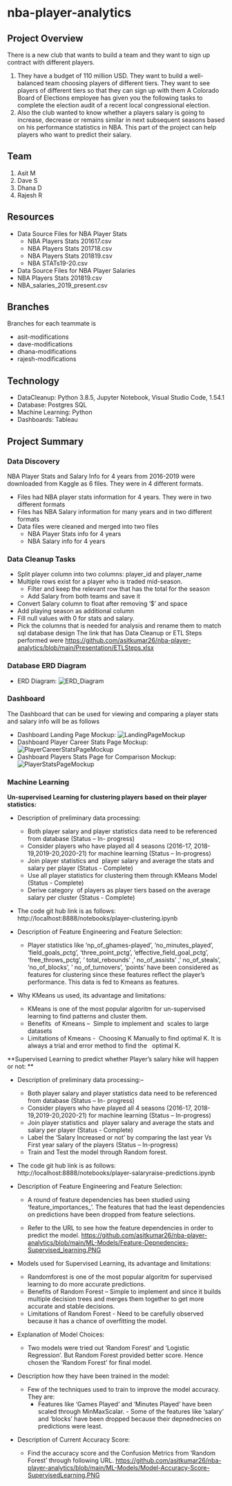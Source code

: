 # nba-player-analytics

## Project Overview
There is a new club that wants to build a team and they want to sign up contract with different players.
1. They have a budget of 110 million USD. They want to build a well-balanced team choosing players of different tiers. They want to see players of different tiers so that they can sign up with them
A Colorado Board of Elections employee has given you the following tasks to complete the election audit of a recent local congressional election. 
2. Also the club wanted to know whether a players salary is going to increase, decrease or remains similar in next subsequent seasons based on his performance statistics in NBA. This part of the project can help players who want to predict their salary. 

## Team
1. Asit M
2. Dave S
3. Dhana D
4. Rajesh R

## Resources 
- Data Source Files for NBA Player Stats
  - NBA Players Stats 201617.csv
  - NBA Players Stats 201718.csv
  - NBA Players Stats 201819.csv
  - NBA STATs19-20.csv
- Data Source Files for NBA Player Salaries
 - NBA Players Stats 201819.csv
 - NBA_salaries_2019_present.csv

## Branches
Branches for each teammate is 
- asit-modifications
- dave-modifications
- dhana-modifications
- rajesh-modifications

## Technology
- DataCleanup: Python 3.8.5, Jupyter Notebook, Visual Studio Code, 1.54.1
- Database: Postgres SQL
- Machine Learning: Python
- Dashboards: Tableau

## Project Summary
### Data Discovery
NBA Player Stats and Salary Info for 4 years from 2016-2019 were downloaded from Kaggle as 6 files. They were in 4 different formats. 
- Files had NBA player stats information for 4 years. They were in two different formats
- Files has NBA Salary information for many years and in two different formats
- Data files were cleaned and merged into two files 
 	- NBA Player Stats info for 4 years
	- NBA Salary info for 4 years
### Data Cleanup Tasks
- Split player column into two columns: player_id and player_name 
- Multiple rows exist for a player who is traded mid-season. 
    - Filter and keep the relevant row that has the total for the season
    - Add Salary from both teams and save it
- Convert Salary column to float after removing ‘$’ and space
- Add playing season as additional column
- Fill null values with 0 for stats and salary. 
- Pick the columns that is needed for analysis and rename them to match sql database design
The link that has Data Cleanup or ETL Steps performed were https://github.com/asitkumar26/nba-player-analytics/blob/main/Presentation/ETLSteps.xlsx

### Database ERD Diagram
- ERD Diagram: ![ERD_Diagram](DB-design/ERD_NBA_Analytics.png)

### Dashboard
The Dashboard that can be used for viewing and comparing a player stats and salary info will be as follows 
- Dashboard Landing Page Mockup: ![LandingPageMockup](Analysis/Dashboards/DashboardLandingPageMockup.png)
- Dashboard Player Career Stats Page Mockup: ![PlayerCareerStatsPageMockup](Analysis/Dashboards/PlayerCareerStatsMockup.png)
- Dashboard Players Stats Page for Comparison Mockup: ![PlayerStatsPageMockup](Analysis/Dashboards/PlayerStatsMockup.png)

### Machine Learning
**Un-supervised Learning for clustering players based on their player statistics:**
- Description of preliminary data processing:
	- Both player salary and player statistics data need to be referenced from database (Status – In- progress)
	- Consider players who have played all 4 seasons (2016-17, 2018-19,2019-20,2020-21) for machine learning (Status – In-progress)
	- Join player statistics and  player salary and average the stats and salary per player (Status - Complete)
	- Use all player statistics for clustering them through KMeans Model (Status - Complete)
	- Derive category  of players as player tiers based on the average salary per cluster (Status - Complete)
	
- The code git hub link is as follows:
  http://localhost:8888/notebooks/player-clustering.ipynb
  
 -  Description of Feature Engineering and Feature Selection:
 	-   Player statistics like ‘np_of_ghames-played’, ‘no_minutes_played’, ‘field_goals_pctg’, ‘three_point_pctg’, ’effective_field_goal_pctg’,  ‘free_throws_pctg’, ‘ total_rebounds’ ,’ no_of_assists’ ,’ no_of_steals’, ‘no_of_blocks’, ’ no_of_turnovers’, ‘points’ have been considered as features for clustering since these features reflect the player’s performance. This data is fed to Kmeans as features. 

- Why KMeans us used, its advantage and limitations:
	- KMeans is one of the most popular algoritm for un-supervised learning to find patterns and cluster them. 
	- Benefits  of Kmeans –  Simple to implement and  scales to large datasets
	- Limitations of Kmeans -  Choosing K Manually to find optimal K. It is always a trial and error method to find the   optimal K. 


**Supervised Learning to predict whether Player’s salary hike will happen or not: **
- Description of preliminary data processing:– 
	- Both player salary and player statistics data need to be referenced from database (Status – In- progress)
	- Consider players who have played all 4 seasons (2016-17, 2018-19,2019-20,2020-21) for machine learning (Status – In-progress)
	- Join player statistics and  player salary and average the stats and salary per player (Status - Complete)
	- Label the ‘Salary Increased or not’ by comparing the last year Vs First year salary of the players (Status – In-progress)
	- Train and Test the model through Random forest. 
	
- The code git hub link is as follows:  http://localhost:8888/notebooks/player-salaryraise-predictions.ipynb

- Description of Feature Engineering and Feature Selection:
	- A round of feature dependencies has been studied using ‘feature_importances_’. The features that had the least dependencies on predictions have been dropped from feature selections. 

	- Refer to the URL to see how the feature dependencies in order to predict the model. https://github.com/asitkumar26/nba-player-analytics/blob/main/ML-Models/Feature-Depnedencies-Supervised_learning.PNG

- Models used for Supervised Learning, its advantage and limitations:
	- Randomforest  is one of the most popular algoritm for supervised learning to do more accurate predictions.
 	- Benefits  of Random Forest –  Simple to implement and since it builds multiple decision trees and merges them together to get more accurate and stable decisions.
	- Limitations of Random Forest -  Need to be carefully observed because it has a chance of overfitting the model.

- Explanation of Model Choices:
	- Two models were tried out ‘Random Forest’ and ‘Logistic Regression’. But Random Forest provided better score. Hence chosen the ‘Random Forest’ for final model.   

- Description how they have been trained in the model:
	- Few of the techniques used to train to improve the model accuracy. They are:
		- Features like ‘Games Played’ and ‘Minutes Played’ have been scaled through MinMaxScalar.
                - Some of the features like ‘salary’ and ‘blocks’  have been dropped because their depnednecies on predictions 	were least.

- Description of Current Accuracy Score:    
	- Find the accuracy score and the Confusion Metrics from ‘Random Forest’ through following URL. https://github.com/asitkumar26/nba-player-analytics/blob/main/ML-Models/Model-Accuracy-Score-SupervisedLearning.PNG

  
